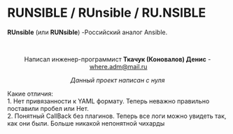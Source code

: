 # RUNSIBLE / RUnsible / RU.NSIBLE 

<p dir="auto"><strong>RUnsible</strong> (или <strong>RUNsible</strong>) -Российский аналог Ansible.</p>
<p dir="auto">&nbsp;</p>
<p dir="auto" style="text-align: center;">Написал инженер-программист&nbsp;<strong>Ткачук (Коновалов) Денис</strong>&nbsp;-&nbsp;<a href="mailto:where.adm@mail.ru">where.adm@mail.ru</a></p>
<p dir="auto" style="text-align: center;"><em>Данный проект написан с нуля</em></p>
<div>
<div>Какие отличия:</div>
<div>1. Нет привязанности к YAML формату. Теперь неважно правильно поставили пробел или Нет.</div>
<div>2. Понятный CallBack без плагинов. Теперь все логи можно увидеть так, как они были. Больше никакой непонятной чихарды</div>
</div>
